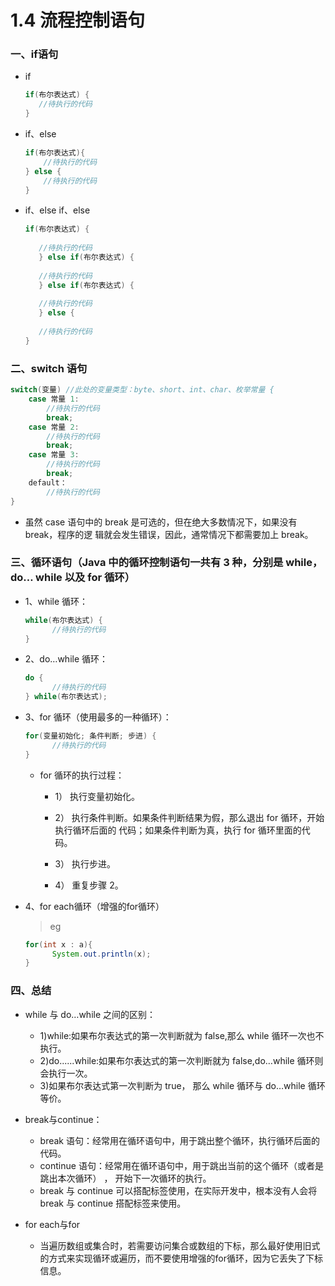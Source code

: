 # 1.4 流程控制语句

### 一、if语句

* if
  ```java
  if(布尔表达式) {   
     //待执行的代码 
  } 
  ```
* if、else
   ```java
   if(布尔表达式){   
       //待执行的代码 
   } else {   
       //待执行的代码 
   } 
   ```
    
* if、else if、else
  ```java
  if(布尔表达式) {   
   
     //待执行的代码 
     } else if(布尔表达式) {   
   
     //待执行的代码 
     } else if(布尔表达式) {   
   
     //待执行的代码 
     } else {   
   
     //待执行的代码 
  }
  ```

### 二、switch 语句
  ```java
  switch(变量) //此处的变量类型：byte、short、int、char、枚举常量 {   
      case 常量 1:    
          //待执行的代码    
          break; 
      case 常量 2:    
          //待执行的代码    
          break; 
      case 常量 3:    
          //待执行的代码    
          break;   
      default：    
          //待执行的代码 
  } 
  ```
    
* 虽然 case 语句中的 break 是可选的，但在绝大多数情况下，如果没有 break，程序的逻 辑就会发生错误，因此，通常情况下都需要加上 break。    


### 三、循环语句（Java 中的循环控制语句一共有 3 种，分别是 while，do… while 以及 for 循环）

* 1、while 循环： 
  ```java
  while(布尔表达式) {   
        //待执行的代码 
  } 
  ```
      
* 2、do…while 循环： 
  ```java
  do {   
        //待执行的代码 
  } while(布尔表达式);
  ```
* 3、for 循环（使用最多的一种循环）： 
  ```java
  for(变量初始化; 条件判断; 步进) {   
        //待执行的代码 
  }
  ```
     * for 循环的执行过程： 
     
          * 1） 执行变量初始化。 
     
          * 2） 执行条件判断。如果条件判断结果为假，那么退出 for 循环，开始执行循环后面的 代码；如果条件判断为真，执行 for 循环里面的代码。 
     
          * 3） 执行步进。 
     
          * 4） 重复步骤 2。 
     
* 4、for each循环（增强的for循环）   
      
     >eg
     ```java
     for(int x : a){
           System.out.println(x);
     }
     ```

### 四、总结

*  while 与 do…while 之间的区别：

     * 1)while:如果布尔表达式的第一次判断就为 false,那么 while 循环一次也不执行。
     * 2)do......while:如果布尔表达式的第一次判断就为 false,do…while 循环则会执行一次。
     * 3)如果布尔表达式第一次判断为 true， 那么 while 循环与 do…while 循环等价。 

* break与continue：

     * break 语句：经常用在循环语句中，用于跳出整个循环，执行循环后面的代码。 
     * continue 语句：经常用在循环语句中，用于跳出当前的这个循环（或者是跳出本次循环）
， 开始下一次循环的执行。
     * break 与 continue 可以搭配标签使用，在实际开发中，根本没有人会将 break 与 continue 搭配标签来使用。 
     
* for each与for     
     
     * 当遍历数组或集合时，若需要访问集合或数组的下标，那么最好使用旧式的方式来实现循环或遍历，而不要使用增强的for循环，因为它丢失了下标信息。
     
